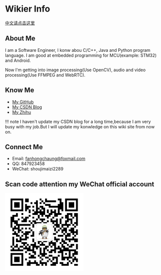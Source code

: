 # Wikier Info
[中文请点击这里](about-zh.md)

## About Me
I am a Software Engineer, I konw abou C/C++, Java and Python program language.
I am good at embedded programming for MCU(example: STM32) and Android.

Now I'm getting into image processing(Use OpenCV), audio and video processing(Use FFMPEG and WebRTC).

## Know Me
* [My GitHub](https://github.com/FanHongchuang)
* [My CSDN Blog](https://blog.csdn.net/jiasike)
* [My Zhihu](https://www.zhihu.com/people/fhc2019/activities)

!!! note
    I haven't update my CSDN blog for a long time,because I am very busy with my job.But I will update my konwledge on this wiki site from now on.


## Connect Me
* Email: fanhongchaung@foxmail.com
* QQ: 847923458
* WeChat: shoujimaizi2289

## Scan code attention my WeChat official account
![weixingongzhonghao](assets/images/weixingongzhonghao.jpg)